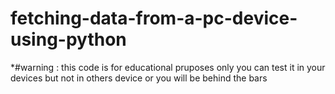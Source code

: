 # fetching-data-from-a-pc-device-using-python
*#warning :
this code is for educational pruposes only
you can test it in your devices but not in others device 
or you will be behind the bars
